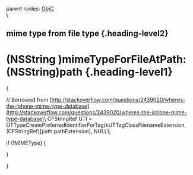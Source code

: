 parent nodes: [ObjC](ObjC.html)\
\

mime type from file type {.heading-level2}
------------------------

(NSString **)mimeTypeForFileAtPath:(NSString**)path {.heading-level1}
===================================================

{

// Borrowed from
[http://stackoverflow.com/questions/2439020/wheres-the-iphone-mime-type-database](http://stackoverflow.com/questions/2439020/wheres-the-iphone-mime-type-database)\
 CFStringRef UTI =
UTTypeCreatePreferredIdentifierForTag(kUTTagClassFilenameExtension,
(CFStringRef)[path pathExtension], NULL);

if (!MIMEType) {

}

}
